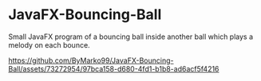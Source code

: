 # JavaFX-Bouncing-Ball

Small JavaFX program of a bouncing ball inside another ball which plays a melody on each bounce.


https://github.com/ByMarko99/JavaFX-Bouncing-Ball/assets/73272954/97bca158-d680-4fd1-b1b8-ad6acf5f4216

